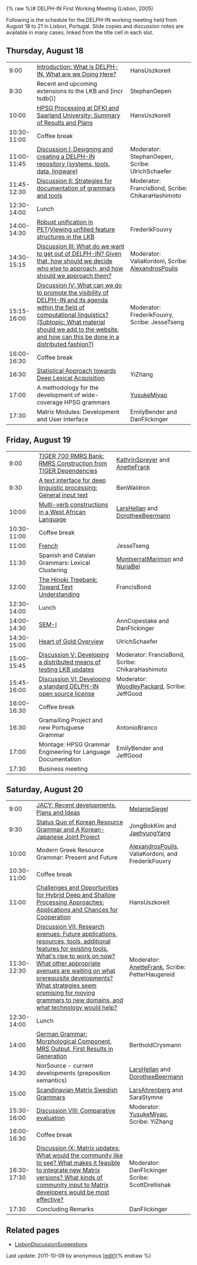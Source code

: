 {% raw %}# DELPH-IN First Working Meeting (Lisbon, 2005)

Following is the schedule for the DELPH-IN working meeting held from
August 18 to 21 in Lisbon, Portugal. Slide copies and discussion notes
are available in many cases, linked from the title cell in each slot.

## Thursday, August 18

|             |                                                                                                                                                                                                                                                                            |                                                                                        |
|-------------|----------------------------------------------------------------------------------------------------------------------------------------------------------------------------------------------------------------------------------------------------------------------------|----------------------------------------------------------------------------------------|
| 9:00        | [Introduction: What is DELPH-IN, What are we Doing Here?](http://www.dfki.de/~hansu/delphin/DELPH-IN-Lisbon_Intro.pdf)                                                                                                                                                     | HansUszkoreit                                                         |
| 9:30        | Recent and upcoming extensions to the LKB and \[incr tsdb()\]                                                                                                                                                                                                              | StephanOepen                                                           |
| 10:00       | [HPSG Processing at DFKI and Saarland University: Summary of Results and Plans](http://www.dfki.de/~hansu/delphin/DELPH-IN-Lisbon_Saarbruecken.pdf)                                                                                                                        | HansUszkoreit                                                         |
| 10:30-11:00 | Coffee break                                                                                                                                                                                                                                                               |                                                                                        |
| 11:00-11:45 | [Discussion I: Designing and creating a DELPH-IN repository (systems, tools, data, lingware)](https://delph-in.github.io/docs/summits/LisbonRepositoryDiscussion)                                                                                                                                                  | Moderator: StephanOepen, Scribe: UlrichSchaefer      |
| 11:45-12:30 | [Discussion II: Strategies for documentation of grammars and tools](https://delph-in.github.io/docs/summits/LisbonDocumentationDiscussion)                                                                                                                                                                         | Moderator: FrancisBond, Scribe: ChikaraHashimoto    |
| 12:30-14:00 | Lunch                                                                                                                                                                                                                                                                      |                                                                                        |
| 14:00-14:30 | [Robust unification in PET](http://www.coli.uni-saarland.de/~fouvry/files/rcu.pdf)/[Viewing unfilled feature structures in the LKB](http://www.coli.uni-saarland.de/~fouvry/files/unfilling.pdf)                                                                           | FrederikFouvry                                                       |
| 14:30-15:15 | [Discussion III: What do we want to get out of DELPH-IN? Given that, how should we decide who else to approach, and how should we approach them?](https://delph-in.github.io/docs/summits/LisbonExpectationsDiscussion)                                                                                            | Moderator: ValiaKordoni, Scribe: [AlexandrosPoulis](/AlexandrosPoulis) |
| 15:15-16:00 | [Discussion IV: What can we do to promote the visibility of DELPH-IN and its agenda within the field of computational linguistics? (Subtopic: What material should we add to the website, and how can this be done in a distributed fashion?)](https://delph-in.github.io/docs/summits/LisbonVisibilityDiscussion) | Moderator: FrederikFouvry, Scribe: JesseTseng          |
| 16:00-16:30 | Coffee break                                                                                                                                                                                                                                                               |                                                                                        |
| 16:30       | [Statistical Approach towards Deep Lexical Acquisition](http://www.coli.uni-saarland.de/~yzhang/files/delphin-lisbon.pdf)                                                                                                                                                  | YiZhang                                                                     |
| 17:00       | A methodology for the development of wide-coverage HPSG grammars                                                                                                                                                                                                           | [YusukeMiyao](/YusukeMiyao)                                                            |
| 17:30       | Matrix Modules: Development and User Interface                                                                                                                                                                                                                             | EmilyBender and DanFlickinger                          |

## Friday, August 19

|             |                                                                                                                                                                                  |                                                                                     |
|-------------|----------------------------------------------------------------------------------------------------------------------------------------------------------------------------------|-------------------------------------------------------------------------------------|
| 9:00        | [TIGER 700 RMRS Bank: RMRS Construction from TIGER Dependencies](http://www.dfki.de/~frank/delphin-tiger_700_rmrs.pdf)                                                           | [KathrinSpreyer](/KathrinSpreyer) and [AnetteFrank](/AnetteFrank)                   |
| 9:30        | [A text interface for deep linguistic processing: General input text](http://www.cl.cam.ac.uk/~bmw20/Papers/DELPHIN05-A_%22text_interface%22_for_deep_linguistic_processing.pdf) | BenWaldron                                                            |
| 10:00       | [Multi-verb constructions in a West African Language](http://www.ling.hf.ntnu.no/nufu/DELPH-IN2005.pdf)                                                                          | [LarsHellan](/LarsHellan) and [DorotheeBeermann](/DorotheeBeermann)                 |
| 10:30-11:00 | Coffee break                                                                                                                                                                     |                                                                                     |
| 11:00       | [French](http://www.loria.fr/~tseng/files/tseng-delphin.pdf)                                                                                                                     | JesseTseng                                                            |
| 11:30       | Spanish and Catalan Grammars: Lexical Clustering                                                                                                                                 | [MontserratMarimon](/MontserratMarimon) and [NuriaBel](/NuriaBel)                   |
| 12:00       | [The Hinoki Treebank: Toward Text Understanding](http://www.kecl.ntt.co.jp/icl/mtg/members/bond/pubs/2005-delphin-hinoki.pdf)                                                    | FrancisBond                                                          |
| 12:30-14:00 | Lunch                                                                                                                                                                            |                                                                                     |
| 14:00-14:30 | [SEM-I](http://lingo.stanford.edu/dan/semi.lisbon.2005.pdf)                                                                                                                      | AnnCopestake and DanFlickinger                     |
| 14:30-15:00 | [Heart of Gold Overview](http://www.dfki.de/~uschaefer/heartofgold_delph-in.pdf)                                                                                                 | UlrichSchaefer                                                    |
| 15:00-15:45 | [Discussion V: Developing a distributed means of testing LKB updates](https://delph-in.github.io/docs/summits/LisbonTestingDiscussion)                                                                                   | Moderator: FrancisBond, Scribe: ChikaraHashimoto |
| 15:45-16:00 | [Discussion VI: Developing a standard DELPH-IN open source license](https://delph-in.github.io/docs/summits/LisbonLicensingDiscussion)                                                                                   | Moderator: [WoodleyPackard](/WoodleyPackard), Scribe: JeffGood          |
| 16:00-16:30 | Coffee break                                                                                                                                                                     |                                                                                     |
| 16:30       | GramaXing Project and new Portuguese Grammar                                                                                                                                     | AntonioBranco                                                      |
| 17:00       | Montage: HPSG Grammar Engineering for Language Documentation                                                                                                                     | EmilyBender and JeffGood                                 |
| 17:30       | Business meeting                                                                                                                                                                 |                                                                                     |

## Saturday, August 20

|             |                                                                                                                                                                                                                                                                                                                                                           |                                                                                                           |
|-------------|-----------------------------------------------------------------------------------------------------------------------------------------------------------------------------------------------------------------------------------------------------------------------------------------------------------------------------------------------------------|-----------------------------------------------------------------------------------------------------------|
| 9:00        | [JACY: Recent developments, Plans and Ideas](http://www.dfki.de/~siegel/JACY-Lisbon-2005-08.pdf)                                                                                                                                                                                                                                                          | [MelanieSiegel](/MelanieSiegel)                                                                           |
| 9:30        | [Status Quo of Korean Resource Grammar and A Korean-Japanese Joint Project](http://andante.kangnam.ac.kr/~jhyang/down/lisbon-korean.pdf)                                                                                                                                                                                                                  | JongBokKim and [JaehyungYang](/JaehyungYang)                                                |
| 10:00       | Modern Greek Resource Grammar: Present and Future                                                                                                                                                                                                                                                                                                         | [AlexandrosPoulis](/AlexandrosPoulis), ValiaKordoni, and FrederikFouvry |
| 10:30-11:00 | Coffee break                                                                                                                                                                                                                                                                                                                                              |                                                                                                           |
| 11:00       | [Challenges and Opportunities for Hybrid Deep and Shallow Processing Approaches: Applications and Chances for Cooperation](http://www.dfki.de/~hansu/delphin/DELPH-IN-Lisbon_Hybrid.pdf)                                                                                                                                                                  | HansUszkoreit                                                                            |
| 11:30-12:30 | [Discussion VII: Research avenues: Future applications, resources, tools, additional features for existing tools. What's ripe to work on now? What other appropriate avenues are waiting on what prerequisite developments? What strategies seem promising for moving grammars to new domains, and what technology would help?](https://delph-in.github.io/docs/summits/LisbonResearchDiscussion) | Moderator: [AnetteFrank](/AnetteFrank), Scribe: PetterHaugereid                        |
| 12:30-14:00 | Lunch                                                                                                                                                                                                                                                                                                                                                     |                                                                                                           |
| 14:00       | [German Grammar: Morphological Component, MRS Output, First Results in Generation](http://www.dfki.de/~crysmann/GerGram.pdf)                                                                                                                                                                                                                              | BertholdCrysmann                                                                      |
| 14:30       | NorSource - current developments (preposition semantics)                                                                                                                                                                                                                                                                                                  | [LarsHellan](/LarsHellan) and [DorotheeBeermann](/DorotheeBeermann)                                       |
| 15:00       | [Scandinavian Matrix Swedish Grammars](http://www.ida.liu.se/~lah/delphin/LisbonAug05-Lkpg.pdf)                                                                                                                                                                                                                                                           | [LarsAhrenberg](/LarsAhrenberg) and SaraStymne                                              |
| 15:30-16:00 | [Discussion VIII: Comparative evaluation](https://delph-in.github.io/docs/summits/LisbonEvaluationDiscussion)                                                                                                                                                                                                                                                                                     | Moderator: [YusukeMiyao](/YusukeMiyao), Scribe: YiZhang                                        |
| 16:00-16:30 | Coffee break                                                                                                                                                                                                                                                                                                                                              |                                                                                                           |
| 16:30-17:30 | [Discussion IX: Matrix updates: What would the community like to see? What makes it feasible to integrate new Matrix versions? What kinds of community input to Matrix developers would be most effective?](https://delph-in.github.io/docs/summits/LisbonMatrixDiscussion)                                                                                                                       | Moderator: DanFlickinger Scribe: ScottDrellishak                      |
| 17:30       | Concluding Remarks                                                                                                                                                                                                                                                                                                                                        | DanFlickinger                                                                            |

## Related pages

- [LisbonDiscussionSuggestions](https://delph-in.github.io/docs/summits/LisbonDiscussionSuggestions)

Last update: 2011-10-09 by anonymous [[edit](https://github.com/delph-in/docs/wiki/LisbonScheduleIdeas/_edit)]{% endraw %}